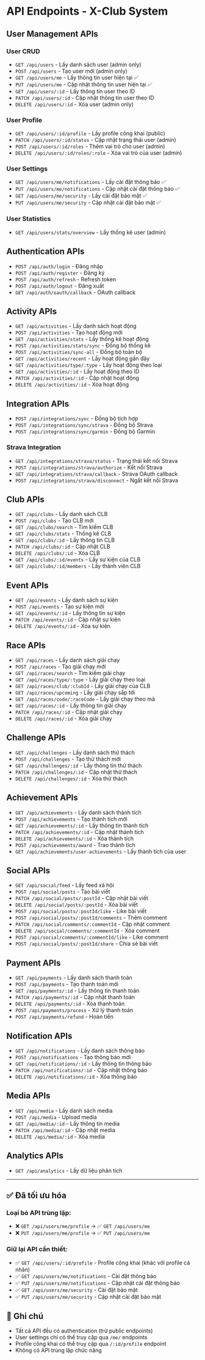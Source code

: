 # API Endpoints - X-Club System

## User Management APIs

### User CRUD
- `GET /api/users` - Lấy danh sách user (admin only)
- `POST /api/users` - Tạo user mới (admin only)
- `GET /api/users/me` - Lấy thông tin user hiện tại ✅
- `PUT /api/users/me` - Cập nhật thông tin user hiện tại ✅
- `GET /api/users/:id` - Lấy thông tin user theo ID
- `PATCH /api/users/:id` - Cập nhật thông tin user theo ID
- `DELETE /api/users/:id` - Xóa user (admin only)

### User Profile
- `GET /api/users/:id/profile` - Lấy profile công khai (public)
- `PATCH /api/users/:id/status` - Cập nhật trạng thái user (admin)
- `POST /api/users/:id/roles` - Thêm vai trò cho user (admin)
- `DELETE /api/users/:id/roles/:role` - Xóa vai trò của user (admin)

### User Settings
- `GET /api/users/me/notifications` - Lấy cài đặt thông báo ✅
- `PUT /api/users/me/notifications` - Cập nhật cài đặt thông báo ✅
- `GET /api/users/me/security` - Lấy cài đặt bảo mật ✅
- `PUT /api/users/me/security` - Cập nhật cài đặt bảo mật ✅

### User Statistics
- `GET /api/users/stats/overview` - Lấy thống kê user (admin)

## Authentication APIs
- `POST /api/auth/login` - Đăng nhập
- `POST /api/auth/register` - Đăng ký
- `POST /api/auth/refresh` - Refresh token
- `POST /api/auth/logout` - Đăng xuất
- `GET /api/auth/oauth/callback` - OAuth callback

## Activity APIs
- `GET /api/activities` - Lấy danh sách hoạt động
- `POST /api/activities` - Tạo hoạt động mới
- `GET /api/activities/stats` - Lấy thống kê hoạt động
- `POST /api/activities/stats/sync` - Đồng bộ thống kê
- `POST /api/activities/sync-all` - Đồng bộ toàn bộ
- `GET /api/activities/recent` - Lấy hoạt động gần đây
- `GET /api/activities/type/:type` - Lấy hoạt động theo loại
- `GET /api/activities/:id` - Lấy hoạt động theo ID
- `PATCH /api/activities/:id` - Cập nhật hoạt động
- `DELETE /api/activities/:id` - Xóa hoạt động

## Integration APIs
- `POST /api/integrations/sync` - Đồng bộ tích hợp
- `POST /api/integrations/sync/strava` - Đồng bộ Strava
- `POST /api/integrations/sync/garmin` - Đồng bộ Garmin

### Strava Integration
- `GET /api/integrations/strava/status` - Trạng thái kết nối Strava
- `POST /api/integrations/strava/authorize` - Kết nối Strava
- `GET /api/integrations/strava/callback` - Strava OAuth callback
- `POST /api/integrations/strava/disconnect` - Ngắt kết nối Strava

## Club APIs
- `GET /api/clubs` - Lấy danh sách CLB
- `POST /api/clubs` - Tạo CLB mới
- `GET /api/clubs/search` - Tìm kiếm CLB
- `GET /api/clubs/stats` - Thống kê CLB
- `GET /api/clubs/:id` - Lấy thông tin CLB
- `PATCH /api/clubs/:id` - Cập nhật CLB
- `DELETE /api/clubs/:id` - Xóa CLB
- `GET /api/clubs/:id/events` - Lấy sự kiện của CLB
- `GET /api/clubs/:id/members` - Lấy thành viên CLB

## Event APIs
- `GET /api/events` - Lấy danh sách sự kiện
- `POST /api/events` - Tạo sự kiện mới
- `GET /api/events/:id` - Lấy thông tin sự kiện
- `PATCH /api/events/:id` - Cập nhật sự kiện
- `DELETE /api/events/:id` - Xóa sự kiện

## Race APIs
- `GET /api/races` - Lấy danh sách giải chạy
- `POST /api/races` - Tạo giải chạy mới
- `GET /api/races/search` - Tìm kiếm giải chạy
- `GET /api/races/type/:type` - Lấy giải chạy theo loại
- `GET /api/races/club/:clubId` - Lấy giải chạy của CLB
- `GET /api/races/upcoming` - Lấy giải chạy sắp tới
- `GET /api/races/code/:raceCode` - Lấy giải chạy theo mã
- `GET /api/races/:id` - Lấy thông tin giải chạy
- `PATCH /api/races/:id` - Cập nhật giải chạy
- `DELETE /api/races/:id` - Xóa giải chạy

## Challenge APIs
- `GET /api/challenges` - Lấy danh sách thử thách
- `POST /api/challenges` - Tạo thử thách mới
- `GET /api/challenges/:id` - Lấy thông tin thử thách
- `PATCH /api/challenges/:id` - Cập nhật thử thách
- `DELETE /api/challenges/:id` - Xóa thử thách

## Achievement APIs
- `GET /api/achievements` - Lấy danh sách thành tích
- `POST /api/achievements` - Tạo thành tích mới
- `GET /api/achievements/:id` - Lấy thông tin thành tích
- `PATCH /api/achievements/:id` - Cập nhật thành tích
- `DELETE /api/achievements/:id` - Xóa thành tích
- `POST /api/achievements/award` - Trao thành tích
- `GET /api/achievements/user-achievements` - Lấy thành tích của user

## Social APIs
- `GET /api/social/feed` - Lấy feed xã hội
- `POST /api/social/posts` - Tạo bài viết
- `PATCH /api/social/posts/:postId` - Cập nhật bài viết
- `DELETE /api/social/posts/:postId` - Xóa bài viết
- `POST /api/social/posts/:postId/like` - Like bài viết
- `POST /api/social/posts/:postId/comments` - Thêm comment
- `PATCH /api/social/comments/:commentId` - Cập nhật comment
- `DELETE /api/social/comments/:commentId` - Xóa comment
- `POST /api/social/comments/:commentId/like` - Like comment
- `POST /api/social/posts/:postId/share` - Chia sẻ bài viết

## Payment APIs
- `GET /api/payments` - Lấy danh sách thanh toán
- `POST /api/payments` - Tạo thanh toán mới
- `GET /api/payments/:id` - Lấy thông tin thanh toán
- `PATCH /api/payments/:id` - Cập nhật thanh toán
- `DELETE /api/payments/:id` - Xóa thanh toán
- `POST /api/payments/process` - Xử lý thanh toán
- `POST /api/payments/refund` - Hoàn tiền

## Notification APIs
- `GET /api/notifications` - Lấy danh sách thông báo
- `POST /api/notifications` - Tạo thông báo mới
- `GET /api/notifications/:id` - Lấy thông tin thông báo
- `PATCH /api/notifications/:id` - Cập nhật thông báo
- `DELETE /api/notifications/:id` - Xóa thông báo

## Media APIs
- `GET /api/media` - Lấy danh sách media
- `POST /api/media` - Upload media
- `GET /api/media/:id` - Lấy thông tin media
- `PATCH /api/media/:id` - Cập nhật media
- `DELETE /api/media/:id` - Xóa media

## Analytics APIs
- `GET /api/analytics` - Lấy dữ liệu phân tích

---

## ✅ Đã tối ưu hóa

### Loại bỏ API trùng lặp:
- ❌ `GET /api/users/me/profile` → ✅ `GET /api/users/me`
- ❌ `PUT /api/users/me/profile` → ✅ `PUT /api/users/me`

### Giữ lại API cần thiết:
- ✅ `GET /api/users/:id/profile` - Profile công khai (khác với profile cá nhân)
- ✅ `GET /api/users/me/notifications` - Cài đặt thông báo
- ✅ `PUT /api/users/me/notifications` - Cập nhật cài đặt thông báo
- ✅ `GET /api/users/me/security` - Cài đặt bảo mật
- ✅ `PUT /api/users/me/security` - Cập nhật cài đặt bảo mật

## 📝 Ghi chú

- Tất cả API đều có authentication (trừ public endpoints)
- User settings chỉ có thể truy cập qua `/me/` endpoints
- Profile công khai có thể truy cập qua `/:id/profile` endpoint
- Không có API trùng lặp chức năng


